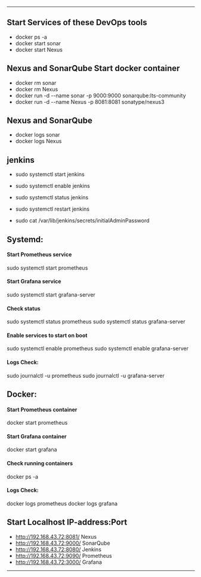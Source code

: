 ________________________________________________________________________________________________________________________________

## Start Services of these DevOps tools
- docker ps -a
- docker start sonar
- docker start Nexus

## Nexus and SonarQube Start docker container
- docker rm sonar
- docker rm Nexus
- docker run -d --name sonar -p 9000:9000 sonarqube:lts-community
- docker run -d --name Nexus -p 8081:8081 sonatype/nexus3

## Nexus and SonarQube
- docker logs sonar
- docker logs Nexus

## jenkins
- sudo systemctl start jenkins
- sudo systemctl enable jenkins
- sudo systemctl status jenkins
- sudo systemctl restart jenkins

- sudo cat /var/lib/jenkins/secrets/initialAdminPassword

## Systemd:
#### Start Prometheus service
sudo systemctl start prometheus

#### Start Grafana service
sudo systemctl start grafana-server

#### Check status
sudo systemctl status prometheus
sudo systemctl status grafana-server

#### Enable services to start on boot
sudo systemctl enable prometheus
sudo systemctl enable grafana-server

#### Logs Check:
sudo journalctl -u prometheus
sudo journalctl -u grafana-server

## Docker:
#### Start Prometheus container
docker start prometheus

#### Start Grafana container
docker start grafana

#### Check running containers
docker ps -a

#### Logs Check:
docker logs prometheus
docker logs grafana

## Start Localhost IP-address:Port
- http://192.168.43.72:8081/  Nexus
- http://192.168.43.72:9000/ SonarQube
- http://192.168.43.72:8080/ Jenkins
- http://192.168.43.72:9090/ Prometheus
- http://192.168.43.72:3000/ Grafana
__________________________________________________________________________________________________________________________________________________________
